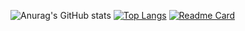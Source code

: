 ![Anurag's GitHub stats](https://github-readme-stats.vercel.app/api?username=SeifKhaled13&show_icons=true&theme=radical) [![Top Langs](https://github-readme-stats.vercel.app/api/top-langs/?username=SeifKhaled13&layout=compact&theme=radical)](https://github.com/anuraghazra/github-readme-stats) [![Readme Card](https://github-readme-stats.vercel.app/api/pin/?username=SeifKhaled13&repo=alx-low_level_programming&theme=radical)](https://github.com/anuraghazra/github-readme-stats)

